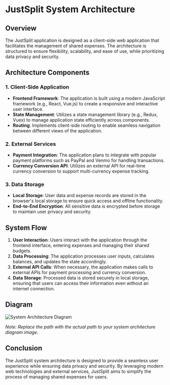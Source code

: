 # JustSplit System Architecture

## Overview

The JustSplit application is designed as a client-side web application that facilitates the management of shared expenses. The architecture is structured to ensure flexibility, scalability, and ease of use, while prioritizing data privacy and security.

## Architecture Components

### 1. Client-Side Application

- **Frontend Framework**: The application is built using a modern JavaScript framework (e.g., React, Vue.js) to create a responsive and interactive user interface.
- **State Management**: Utilizes a state management library (e.g., Redux, Vuex) to manage application state efficiently across components.
- **Routing**: Implements client-side routing to enable seamless navigation between different views of the application.

### 2. External Services

- **Payment Integration**: The application plans to integrate with popular payment platforms such as PayPal and Venmo for handling transactions.
- **Currency Conversion API**: Utilizes an external API for real-time currency conversion to support multi-currency expense tracking.

### 3. Data Storage

- **Local Storage**: User data and expense records are stored in the browser's local storage to ensure quick access and offline functionality.
- **End-to-End Encryption**: All sensitive data is encrypted before storage to maintain user privacy and security.

## System Flow

1. **User Interaction**: Users interact with the application through the frontend interface, entering expenses and managing their shared budgets.
2. **Data Processing**: The application processes user inputs, calculates balances, and updates the state accordingly.
3. **External API Calls**: When necessary, the application makes calls to external APIs for payment processing and currency conversion.
4. **Data Storage**: Processed data is stored securely in local storage, ensuring that users can access their information even without an internet connection.

## Diagram

![System Architecture Diagram](path/to/your/diagram.png)

*Note: Replace the path with the actual path to your system architecture diagram image.*

## Conclusion

The JustSplit system architecture is designed to provide a seamless user experience while ensuring data privacy and security. By leveraging modern web technologies and external services, JustSplit aims to simplify the process of managing shared expenses for users.